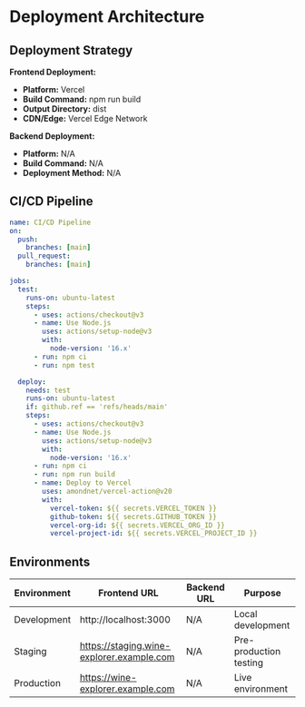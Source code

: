# Deployment Architecture

## Deployment Strategy

**Frontend Deployment:**

- **Platform:** Vercel
- **Build Command:** npm run build
- **Output Directory:** dist
- **CDN/Edge:** Vercel Edge Network

**Backend Deployment:**

- **Platform:** N/A
- **Build Command:** N/A
- **Deployment Method:** N/A

## CI/CD Pipeline

```yaml
name: CI/CD Pipeline
on:
  push:
    branches: [main]
  pull_request:
    branches: [main]

jobs:
  test:
    runs-on: ubuntu-latest
    steps:
      - uses: actions/checkout@v3
      - name: Use Node.js
        uses: actions/setup-node@v3
        with:
          node-version: '16.x'
      - run: npm ci
      - run: npm test

  deploy:
    needs: test
    runs-on: ubuntu-latest
    if: github.ref == 'refs/heads/main'
    steps:
      - uses: actions/checkout@v3
      - name: Use Node.js
        uses: actions/setup-node@v3
        with:
          node-version: '16.x'
      - run: npm ci
      - run: npm run build
      - name: Deploy to Vercel
        uses: amondnet/vercel-action@v20
        with:
          vercel-token: ${{ secrets.VERCEL_TOKEN }}
          github-token: ${{ secrets.GITHUB_TOKEN }}
          vercel-org-id: ${{ secrets.VERCEL_ORG_ID }}
          vercel-project-id: ${{ secrets.VERCEL_PROJECT_ID }}
```

## Environments

| Environment | Frontend URL                              | Backend URL | Purpose                |
| ----------- | ----------------------------------------- | ----------- | ---------------------- |
| Development | http://localhost:3000                     | N/A         | Local development      |
| Staging     | https://staging.wine-explorer.example.com | N/A         | Pre-production testing |
| Production  | https://wine-explorer.example.com         | N/A         | Live environment       |
